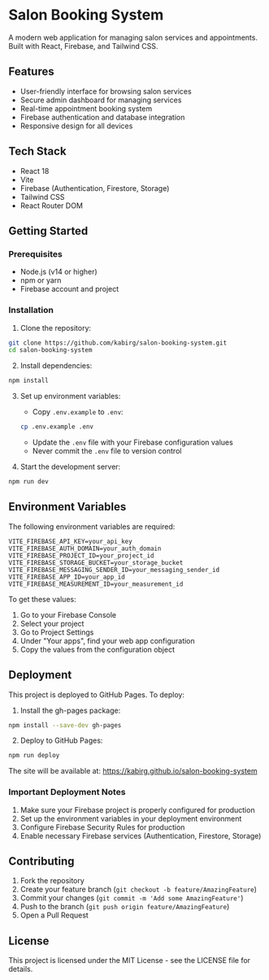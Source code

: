 # Salon Booking System

A modern web application for managing salon services and appointments. Built with React, Firebase, and Tailwind CSS.

## Features

- User-friendly interface for browsing salon services
- Secure admin dashboard for managing services
- Real-time appointment booking system
- Firebase authentication and database integration
- Responsive design for all devices

## Tech Stack

- React 18
- Vite
- Firebase (Authentication, Firestore, Storage)
- Tailwind CSS
- React Router DOM

## Getting Started

### Prerequisites

- Node.js (v14 or higher)
- npm or yarn
- Firebase account and project

### Installation

1. Clone the repository:
```bash
git clone https://github.com/kabirg/salon-booking-system.git
cd salon-booking-system
```

2. Install dependencies:
```bash
npm install
```

3. Set up environment variables:
   - Copy `.env.example` to `.env`:
   ```bash
   cp .env.example .env
   ```
   - Update the `.env` file with your Firebase configuration values
   - Never commit the `.env` file to version control

4. Start the development server:
```bash
npm run dev
```

## Environment Variables

The following environment variables are required:

```env
VITE_FIREBASE_API_KEY=your_api_key
VITE_FIREBASE_AUTH_DOMAIN=your_auth_domain
VITE_FIREBASE_PROJECT_ID=your_project_id
VITE_FIREBASE_STORAGE_BUCKET=your_storage_bucket
VITE_FIREBASE_MESSAGING_SENDER_ID=your_messaging_sender_id
VITE_FIREBASE_APP_ID=your_app_id
VITE_FIREBASE_MEASUREMENT_ID=your_measurement_id
```

To get these values:
1. Go to your Firebase Console
2. Select your project
3. Go to Project Settings
4. Under "Your apps", find your web app configuration
5. Copy the values from the configuration object

## Deployment

This project is deployed to GitHub Pages. To deploy:

1. Install the gh-pages package:
```bash
npm install --save-dev gh-pages
```

2. Deploy to GitHub Pages:
```bash
npm run deploy
```

The site will be available at: https://kabirg.github.io/salon-booking-system

### Important Deployment Notes

1. Make sure your Firebase project is properly configured for production
2. Set up the environment variables in your deployment environment
3. Configure Firebase Security Rules for production
4. Enable necessary Firebase services (Authentication, Firestore, Storage)

## Contributing

1. Fork the repository
2. Create your feature branch (`git checkout -b feature/AmazingFeature`)
3. Commit your changes (`git commit -m 'Add some AmazingFeature'`)
4. Push to the branch (`git push origin feature/AmazingFeature`)
5. Open a Pull Request

## License

This project is licensed under the MIT License - see the LICENSE file for details. 